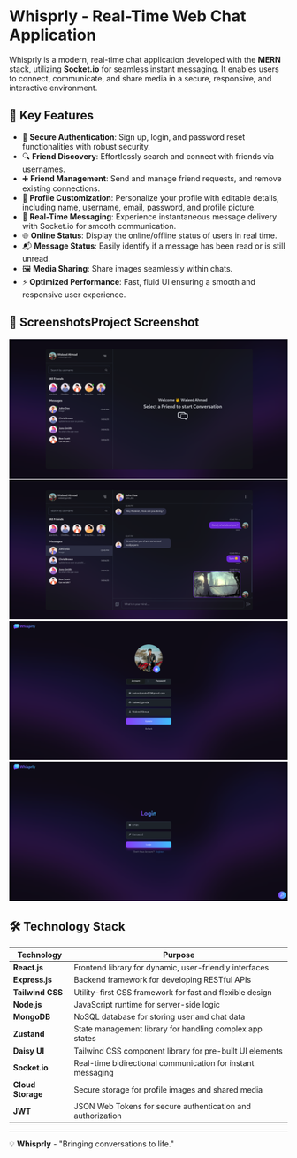 # **Whisprly - Real-Time Web Chat Application**

Whisprly is a modern, real-time chat application developed with the **MERN** stack, utilizing **Socket.io** for seamless instant messaging. It enables users to connect, communicate, and share media in a secure, responsive, and interactive environment.

## **🌟 Key Features**

- 🔐 **Secure Authentication**: Sign up, login, and password reset functionalities with robust security.
- 🔍 **Friend Discovery**: Effortlessly search and connect with friends via usernames.
- ➕ **Friend Management**: Send and manage friend requests, and remove existing connections.
- 📝 **Profile Customization**: Personalize your profile with editable details, including name, username, email, password, and profile picture.
- 💬 **Real-Time Messaging**: Experience instantaneous message delivery with Socket.io for smooth communication.
- 🌐 **Online Status**: Display the online/offline status of users in real time.
- 📬 **Message Status**: Easily identify if a message has been read or is still unread.
- 🖼️ **Media Sharing**: Share images seamlessly within chats.
- ⚡ **Optimized Performance**: Fast, fluid UI ensuring a smooth and responsive user experience.


## **📸 Screenshots**Project Screenshot
![Project Screenshot](./screenshots/1.png)
![Project Screenshot](./screenshots/2.png)
![Project Screenshot](./screenshots/3.png)
![Project Screenshot](./screenshots/4.png)


## **🛠 Technology Stack**

| **Technology**  | **Purpose** |
|-----------------|-------------|
| **React.js**    | Frontend library for dynamic, user-friendly interfaces |
| **Express.js**  | Backend framework for developing RESTful APIs |
| **Tailwind CSS**| Utility-first CSS framework for fast and flexible design |
| **Node.js**     | JavaScript runtime for server-side logic |
| **MongoDB**     | NoSQL database for storing user and chat data |
| **Zustand**     | State management library for handling complex app states |
| **Daisy UI**    | Tailwind CSS component library for pre-built UI elements |
| **Socket.io**   | Real-time bidirectional communication for instant messaging |
| **Cloud Storage**| Secure storage for profile images and shared media |
| **JWT**         | JSON Web Tokens for secure authentication and authorization |

---

💡 **Whisprly** - "Bringing conversations to life."

